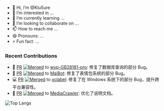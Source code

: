 - 👋 Hi, I’m @Klu5ure
- 👀 I’m interested in ...
- 🌱 I’m currently learning ...
- 💞️ I’m looking to collaborate on ...
- 📫 How to reach me ...
- 😄 Pronouns: ...
- ⚡ Fun fact: ...


### Recent Contributions
- 🐞 [PR](https://github.com/648540858/wvp-GB28181-pro/commits?author=Klu5ure) [![Merged](https://img.shields.io/badge/status-merged-brightgreen)](https://github.com/648540858/wvp-GB28181-pro/commits?author=Klu5ure) to [wvp-GB28181-pro](https://github.com/648540858/wvp-GB28181-pro): 修复了数据库查询的部分 Bug。
- 🐞 [PR](https://github.com/MaiM-with-u/MaiBot/commits?author=Klu5ure) [![Merged](https://img.shields.io/badge/status-merged-brightgreen)](https://github.com/MaiM-with-u/MaiBot/commits?author=Klu5ure) to [MaiBot](https://github.com/MaiM-with-u/MaiBot): 修复了表情包系统的部分 Bug。
- 💻 [PR](https://github.com/beixiaocai/xclabel/commits?author=Klu5ure) [![Merged](https://img.shields.io/badge/status-merged-brightgreen)](https://github.com/beixiaocai/xclabel/commits?author=Klu5ure) to [xclabel](https://github.com/beixiaocai/xclabel): 修复了在 Windows 系统下的部分 Bug，提升跨平台兼容性。
- 📄 [PR](https://github.com/NanmiCoder/MediaCrawler/commits?author=Klu5ure) [![Merged](https://img.shields.io/badge/status-merged-brightgreen)](https://github.com/NanmiCoder/MediaCrawler/commits?author=Klu5ure) to [MediaCrawler](https://github.com/NanmiCoder/MediaCrawler): 优化了说明文档。


![Top Langs](https://github-readme-stats.vercel.app/api/top-langs/?username=Klu5ure)





<!---
Klu5ure/Klu5ure is a ✨ special ✨ repository because its `README.md` (this file) appears on your GitHub profile.
You can click the Preview link to take a look at your changes.

![](https://github-readme-stats.vercel.app/api?username=Klu5ure&show_icons=true&theme=transparent&hide=stars&count_private=true)
--->
